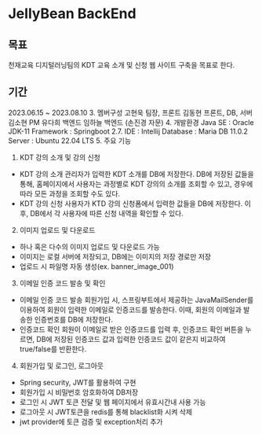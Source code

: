 # JellyBean BackEnd
## 목표
천재교육 디지털러닝팀의 KDT 교육 소개 및 신청 웹 사이트 구축을 목표로 한다.
## 기간
2023.06.15 ~ 2023.08.10
3. 멤버구성
고현욱 팀장, 프론트
김동현 프론트, DB, 서버
김소현 PM
유다희 백엔드
임하늘 백엔드
(손진경 자문)
4. 개발환경
Java SE : Oracle JDK-11
Framework : Springboot 2.7.
IDE : Intellij
Database : Maria DB 11.0.2
Server : Ubuntu 22.04 LTS
5. 주요 기능
1) KDT 강의 소개 및 강의 신청
- KDT 강의 소개
관리자가 입력한 KDT 소개를 DB에 저장한다.
DB에 저장된 값들을 통해, 홈페이지에서 사용자는 과정별로 KDT 강의의 소개를 조회할 수 있고, 경우에 따라 모든 과정을 조회할 수도 있다.
- KDT 강의 신청
사용자가 KTD 강의 신청폼에서 입력한 값들을 DB에 저장한다.
이후, DB에서 각 사용자에 따른 신청 내역을 확인할 수 있다.
2) 이미지 업로드 및 다운로드
- 하나 혹은 다수의 이미지 업로드 및 다운로드 가능
- 이미지는 로컬 서버에 저장되고, DB에는 이미지의 저장 경로만 저장
- 업로드 시 파일명 자동 생성(ex. banner_image_001)
3) 이메일 인증 코드 발송 및 확인
- 이메일 인증 코드 발송
회원가입 시, 스프링부트에서 제공하는 JavaMailSender를 이용하여 회원이 입력한 이메일로 인증코드를 발송한다.
이때, 회원의 이메일과 발송한 인증번호를 DB에 저장한다.
- 인증코드 확인
회원이 이메일로 받은 인증코드를 입력 후, 인증코드 확인 버튼을 누르면, DB에 저장된 인증코드 값과 입력한 인증코드 값이 같은지 비교하여 true/false를 반환한다.
4) 회원가입 및 로그인, 로그아웃
- Spring security, JWT를 활용하여 구현
- 회원가입 시 비밀번호 암호화하여 DB저장
- 로그인 시 JWT 토큰 전달 및 웹 페이지에서 유효시간내 사용 가능
- 로그아웃 시 JWT토큰을 redis를 통해 blacklist화 시켜 삭제
- jwt provider에 토큰 검증 및 exception처리 추가
